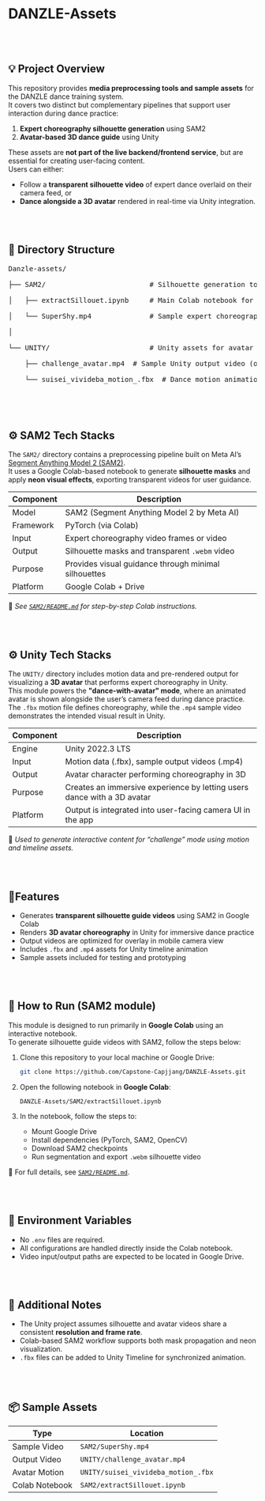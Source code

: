 # DANZLE-Assets
<br><br>
## 💡 Project Overview

This repository provides **media preprocessing tools and sample assets** for the DANZLE dance training system.  
It covers two distinct but complementary pipelines that support user interaction during dance practice:

1. **Expert choreography silhouette generation** using SAM2  
2. **Avatar-based 3D dance guide** using Unity

These assets are **not part of the live backend/frontend service**, but are essential for creating user-facing content.  
Users can either:

- Follow a **transparent silhouette video** of expert dance overlaid on their camera feed, or  
- **Dance alongside a 3D avatar** rendered in real-time via Unity integration.

<br><br>
## 📁 Directory Structure

<pre>
Danzle-assets/<br>
├── SAM2/                         # Silhouette generation tool (Colab-based)<br>
│   ├── extractSillouet.ipynb     # Main Colab notebook for SAM2 processing<br>
│   └── SuperShy.mp4              # Sample expert choreography video<br>
│<br>
└── UNITY/                        # Unity assets for avatar choreography rendering<br>
    ├── challenge_avatar.mp4  # Sample Unity output video (optional)<br>
    └── suisei_vivideba_motion_.fbx  # Dance motion animation (FBX format)<br>
</pre>

<br><br>
## ⚙️ SAM2 Tech Stacks

The `SAM2/` directory contains a preprocessing pipeline built on Meta AI’s [Segment Anything Model 2 (SAM2)](https://github.com/facebookresearch/sam2).  
It uses a Google Colab-based notebook to generate **silhouette masks** and apply **neon visual effects**, exporting transparent videos for user guidance.

| Component          | Description                                          |
|--------------------|------------------------------------------------------|
| Model              | SAM2 (Segment Anything Model 2 by Meta AI)           |
| Framework          | PyTorch (via Colab)                                  |
| Input              | Expert choreography video frames or video            |
| Output             | Silhouette masks and transparent `.webm` video       |
| Purpose            | Provides visual guidance through minimal silhouettes |
| Platform           | Google Colab + Drive                                 |

📝 *See [`SAM2/README.md`](./SAM2/README.md) for step-by-step Colab instructions.*


<br><br>
## ⚙️ Unity Tech Stacks

The `UNITY/` directory includes motion data and pre-rendered output for visualizing a **3D avatar** that performs expert choreography in Unity.  
This module powers the **"dance-with-avatar" mode**, where an animated avatar is shown alongside the user’s camera feed during dance practice.  
The `.fbx` motion file defines choreography, while the `.mp4` sample video demonstrates the intended visual result in Unity.

| Component | Description                                                             |
|-----------|-------------------------------------------------------------------------|
| Engine    | Unity 2022.3 LTS                                                        |
| Input     | Motion data (.fbx), sample output videos (.mp4)                         |
| Output    | Avatar character performing choreography in 3D                          |
| Purpose   | Creates an immersive experience by letting users dance with a 3D avatar |
| Platform  | Output is integrated into user-facing camera UI in the app              |

📝 *Used to generate interactive content for “challenge” mode using motion and timeline assets.*

<br><br>
## 📍Features

- Generates **transparent silhouette guide videos** using SAM2 in Google Colab
- Renders **3D avatar choreography** in Unity for immersive dance practice
- Output videos are optimized for overlay in mobile camera view
- Includes `.fbx` and `.mp4` assets for Unity timeline animation
- Sample assets included for testing and prototyping

<br><br>
## 🚀 How to Run (SAM2 module)

This module is designed to run primarily in **Google Colab** using an interactive notebook.  
To generate silhouette guide videos with SAM2, follow the steps below:

1. Clone this repository to your local machine or Google Drive:

    ```bash
    git clone https://github.com/Capstone-Capjjang/DANZLE-Assets.git
    ```

2. Open the following notebook in **Google Colab**:

    ```
    DANZLE-Assets/SAM2/extractSillouet.ipynb
    ```

3. In the notebook, follow the steps to:

    - Mount Google Drive  
    - Install dependencies (PyTorch, SAM2, OpenCV)  
    - Download SAM2 checkpoints  
    - Run segmentation and export `.webm` silhouette video

📌 For full details, see [`SAM2/README.md`](./SAM2/README.md).

<br><br>
## 🔐 Environment Variables

- No `.env` files are required.
- All configurations are handled directly inside the Colab notebook.
- Video input/output paths are expected to be located in Google Drive.

<br><br>
## 📝 Additional Notes

- The Unity project assumes silhouette and avatar videos share a consistent **resolution and frame rate**.
- Colab-based SAM2 workflow supports both mask propagation and neon visualization.
- `.fbx` files can be added to Unity Timeline for synchronized animation.

<br><br>
## 📦 Sample Assets

| Type           | Location                            |
|----------------|-------------------------------------|
| Sample Video   | `SAM2/SuperShy.mp4`                 |
| Output Video   | `UNITY/challenge_avatar.mp4` |
| Avatar Motion  | `UNITY/suisei_vivideba_motion_.fbx` |
| Colab Notebook | `SAM2/extractSillouet.ipynb`        |
